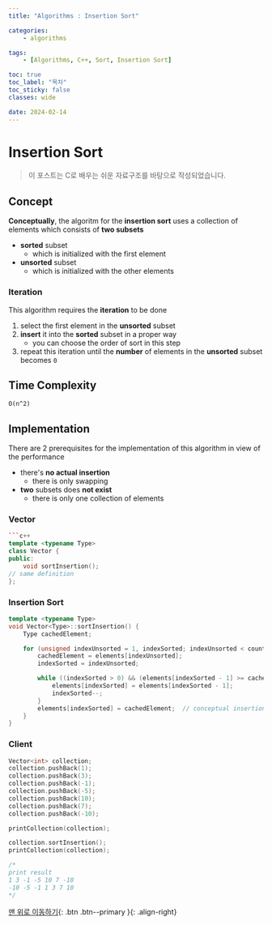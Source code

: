```yaml
---
title: "Algorithms : Insertion Sort"

categories:
    - algorithms

tags:
    - [Algorithms, C++, Sort, Insertion Sort]

toc: true
toc_label: "목차"
toc_sticky: false
classes: wide

date: 2024-02-14
---
```


# Insertion Sort

> 이 포스트는 C로 배우는 쉬운 자료구조를 바탕으로 작성되었습니다.

## Concept
**Conceptually**, the algoritm for the **insertion sort** uses a collection of elements which consists of **two subsets**
- **sorted** subset
    * which is initialized with the first element
- **unsorted** subset
    * which is initialized with the other elements

### Iteration
This algorithm requires the **iteration** to be done
1. select the first element in the **unsorted** subset
2. **insert** it into the **sorted** subset in a proper way
    * you can choose the order of sort in this step
3. repeat this iteration until the **number** of elements in the **unsorted** subset becomes `0`


## Time Complexity
`O(n^2)`


## Implementation
There are 2 prerequisites for the implementation of this algorithm in view of the performance
- there's **no actual insertion**
    * there is only swapping
- **two** subsets does **not exist**
    * there is only one collection of elements 

### Vector
```c++
```c++
template <typename Type>
class Vector {
public:
	void sortInsertion();
// same definition
};
```

### Insertion Sort
```c++
template <typename Type>
void Vector<Type>::sortInsertion() {
    Type cachedElement;

    for (unsigned indexUnsorted = 1, indexSorted; indexUnsorted < count; indexUnsorted++) {
        cachedElement = elements[indexUnsorted];
        indexSorted = indexUnsorted;

        while ((indexSorted > 0) && (elements[indexSorted - 1] >= cachedElement)) {
            elements[indexSorted] = elements[indexSorted - 1];
            indexSorted--;
        }
        elements[indexSorted] = cachedElement;  // conceptual insertion
    }
}
```

### Client
```c++
Vector<int> collection;
collection.pushBack(1);
collection.pushBack(3);
collection.pushBack(-1);
collection.pushBack(-5);
collection.pushBack(10);
collection.pushBack(7);
collection.pushBack(-10);

printCollection(collection);

collection.sortInsertion();
printCollection(collection);

/*
print result
1 3 -1 -5 10 7 -10
-10 -5 -1 1 3 7 10
*/
```


[맨 위로 이동하기](#){: .btn .btn--primary }{: .align-right}